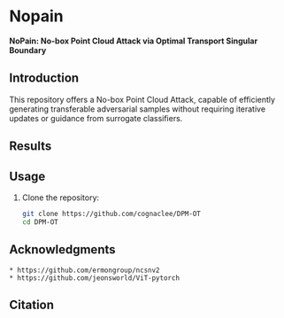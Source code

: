 # Nopain
**NoPain: No-box Point Cloud Attack via Optimal Transport Singular Boundary**


## Introduction
This repository offers a No-box Point Cloud Attack, capable of efficiently generating transferable adversarial samples without requiring iterative updates or guidance from surrogate classifiers.


## Results


## Usage

1. Clone the repository:

    ```bash
    git clone https://github.com/cognaclee/DPM-OT
    cd DPM-OT
    ```

## Acknowledgments
```
* https://github.com/ermongroup/ncsnv2
* https://github.com/jeonsworld/ViT-pytorch
```


## Citation

```

```
